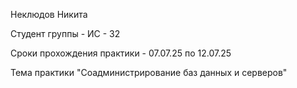 Неклюдов Никита

Студент группы - ИС - 32

Сроки прохождения практики - 07.07.25 по 12.07.25

Тема практики "Соадминистрирование баз данных и серверов"
